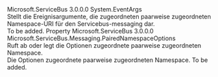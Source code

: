 <Type Name="PairedNamespaceEventArgs" FullName="Microsoft.ServiceBus.Messaging.PairedNamespaceEventArgs">
  <TypeSignature Language="C#" Value="public class PairedNamespaceEventArgs : EventArgs" />
  <TypeSignature Language="ILAsm" Value=".class public auto ansi beforefieldinit PairedNamespaceEventArgs extends System.EventArgs" />
  <TypeSignature Language="DocId" Value="T:Microsoft.ServiceBus.Messaging.PairedNamespaceEventArgs" />
  <TypeSignature Language="VB.NET" Value="Public Class PairedNamespaceEventArgs&#xA;Inherits EventArgs" />
  <TypeSignature Language="F#" Value="type PairedNamespaceEventArgs = class&#xA;    inherit EventArgs" />
  <AssemblyInfo>
    <AssemblyName>Microsoft.ServiceBus</AssemblyName>
    <AssemblyVersion>3.0.0.0</AssemblyVersion>
  </AssemblyInfo>
  <Base>
    <BaseTypeName>System.EventArgs</BaseTypeName>
  </Base>
  <Interfaces />
  <Docs>
    <summary>Stellt die Ereignisargumente, die zugeordneten paarweise zugeordneten Namespace-URI für den Servicebus-messaging dar.</summary>
    <remarks>To be added.</remarks>
  </Docs>
  <Members>
    <Member MemberName="Options">
      <MemberSignature Language="C#" Value="public Microsoft.ServiceBus.Messaging.PairedNamespaceOptions Options { get; }" />
      <MemberSignature Language="ILAsm" Value=".property instance class Microsoft.ServiceBus.Messaging.PairedNamespaceOptions Options" />
      <MemberSignature Language="DocId" Value="P:Microsoft.ServiceBus.Messaging.PairedNamespaceEventArgs.Options" />
      <MemberSignature Language="VB.NET" Value="Public ReadOnly Property Options As PairedNamespaceOptions" />
      <MemberSignature Language="F#" Value="member this.Options : Microsoft.ServiceBus.Messaging.PairedNamespaceOptions" Usage="Microsoft.ServiceBus.Messaging.PairedNamespaceEventArgs.Options" />
      <MemberType>Property</MemberType>
      <AssemblyInfo>
        <AssemblyName>Microsoft.ServiceBus</AssemblyName>
        <AssemblyVersion>3.0.0.0</AssemblyVersion>
      </AssemblyInfo>
      <ReturnValue>
        <ReturnType>Microsoft.ServiceBus.Messaging.PairedNamespaceOptions</ReturnType>
      </ReturnValue>
      <Docs>
        <summary>Ruft ab oder legt die Optionen zugeordnete paarweise zugeordneten Namespace.</summary>
        <value>Die Optionen zugeordnete paarweise zugeordneten Namespace.</value>
        <remarks>To be added.</remarks>
      </Docs>
    </Member>
  </Members>
</Type>